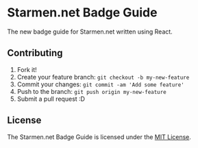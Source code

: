 # Starmen.net Badge Guide

The new badge guide for Starmen.net written using React.

## Contributing

1. Fork it!
2. Create your feature branch: `git checkout -b my-new-feature`
3. Commit your changes: `git commit -am 'Add some feature'`
4. Push to the branch: `git push origin my-new-feature`
5. Submit a pull request :D

## License

The Starmen.net Badge Guide is licensed under the [MIT License](LICENSE.md).
